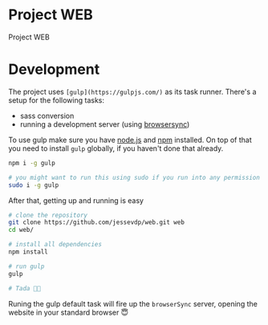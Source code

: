 # Project WEB
Project WEB

# Development
The project uses `[gulp](https://gulpjs.com/)` as its task runner. There's a setup for the following tasks:
- sass conversion
- running a development server (using [browsersync](https://browsersync.io/))

To use gulp make sure you have [node.js](nodejs.org) and [npm](npmjs.org) installed.
On top of that you need to install `gulp` globally, if you haven't done that already.

```sh
npm i -g gulp

# you might want to run this using sudo if you run into any permission issues
sudo i -g gulp
```

After that, getting up and running is easy

```sh
# clone the repository
git clone https://github.com/jessevdp/web.git web
cd web/

# install all dependencies
npm install

# run gulp
gulp

# Tada 🎉🎉
```
Runing the gulp default task will fire up the `browserSync` server, opening the website in your standard browser 😇
